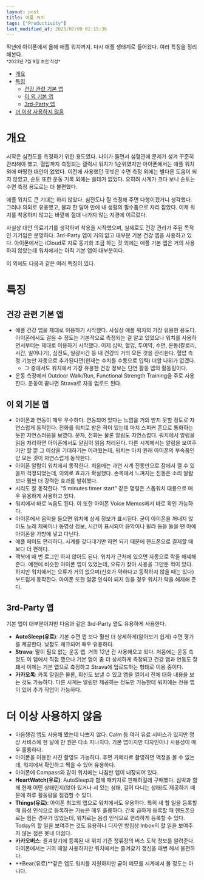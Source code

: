 ```yaml
---
layout: post
title: 애플 워치
tags: ["Productivity"]
last_modified_at: 2023/07/09 02:15:36
---
```


<div class="message">
  작년에 아이폰에서 올해 애플 워치까지. 다시 애플 생태계로 들어왔다. 여러 특징을 정리해본다.
</div>

<small>
*2023년 7월 9일 초안 작성*  
</small>

- [개요](#개요)
- [특징](#특징)
  - [건강 관련 기본 앱](#건강-관련-기본-앱)
  - [이 외 기본 앱](#이-외-기본-앱)
  - [3rd-Party 앱](#3rd-party-앱)
- [더 이상 사용하지 않음](#더-이상-사용하지-않음)

# 개요
시작은 심전도를 측정하기 위한 용도였다. 나이가 들면서 심혈관에 문제가 생겨 꾸준히 관리해야 했고, 혈압까지 측정되는 갤럭시 워치가 1순위였지만 아이폰에서는 애플 워치 외에 마땅한 대안이 없었다. 이전에 사용했던 핏빗은 수면 측정 외에는 별다른 도움이 되지 않았고, 순토 또한 운동 기록 외에는 쓸데가 없었다. 오히려 시계가 크다 보니 순토는 수면 측정 용도로는 더 불편했다.

애플 워치도 큰 기대는 하지 않았다. 심전도나 잘 측정해 주면 다행이겠거니 생각했다. 그러나 의외로 유용했고, 불과 한 달여 만에 내 생활의 필수품으로 자리 잡았다. 이제 워치를 착용하지 않고는 바깥에 절대 나가지 않는 지경에 이르렀다.

사실상 대안 의료기기를 생각하며 착용을 시작했으며, 실제로도 건강 관리가 주된 목적인 기기임은 분명하다. 3rd-Party 앱이 거의 없고 대부분 기본 건강 앱을 사용하고 있다. 아이폰에서는 iCloud로 자료 동기화 조금 하는 것 외에는 애플 기본 앱은 거의 사용하지 않았는데 워치에서는 아직 기본 앱이 대부분이다.

이 외에도 다음과 같은 여러 특징이 있다.

# 특징
## 건강 관련 기본 앱
- 애플 건강 앱을 제대로 이용하기 시작했다. 사실상 애플 워치의 가장 유용한 용도다. 아이폰에서도 걸음 수 정도는 기본적으로 측정되는 걸 알고 있었으나 워치를 사용하면서부터는 제대로 이용하기 시작했다. 이제 심박, 혈압, 투여약, 수면, 운동(칼로리, 시간, 일어나기), 심전도, 일광시간 등 내 건강의 거의 모든 것을 관리한다. 혈압 측정 기능만 자동으로 추가된다면(현재는 수치를 수동으로 입력) 더할 나위가 없겠다.
  - 그 중에서도 워치에서 가장 유용한 건강 정보는 단연 활동 앱의 활동링이다.
- 운동 측정에서 Outdoor Walk/Run, Functional Strength Training을 주로 사용한다. 운동이 끝나면 Strava로 자동 업로드 된다.

## 이 외 기본 앱
- 아이폰과 연동이 매우 우수하다. 연동되어 있다는 느낌을 거의 받지 못할 정도로 자연스럽게 동작한다. 전화를 워치로 받은 적이 있는데 마치 스피커 폰으로 통화하는 듯한 자연스러움을 보였다. 문자, 전화는 물론 알림도 자연스럽다. 워치에서 알림을 읽음 처리하면 아이폰에서도 알림이 읽음 처리된다. 다른 시계에서는 알림을 보여주기만 할 뿐 그 이상을 기대하기는 어려웠는데, 워치는 마치 원래 아이폰의 부속품인양 모든 것이 자연스럽게 동작한다.
- 아이폰 알람이 워치에서 동작한다. 처음에는 과연 시계 진동만으로 잠에서 깰 수 있을까 걱정되었는데, 의외로 효과가 확실했다. 손목에서 느껴지는 진동은 소리 알람보다 훨씬 더 강력한 효과를 발휘했다.
- 시리도 잘 동작한다. "5 minutes timer start" 같은 명령은 스톱워치 대용으로 매우 유용하게 사용하고 있다.
- 워치에서 바로 녹음도 된다. 이 또한 아이폰 Voice Memos에서 바로 확인 가능하다.
- 아이폰에서 음악을 들으면 워치에 상세 정보가 표시된다. 굳이 아이폰을 꺼내지 않아도 노래 제목이나 동영상 정보, 시간이 표시되어 음악이나 윌라 등을 들을 땐 아예 아이폰을 가방에 넣고 다닌다.
- 애플 페이도 편리하다. 시계를 갖다대기만 하면 되기 때문에 핸드폰으로 결제할 때보다 더 편하다.
- 맥북에 매 번 로그인 하지 않아도 된다. 워치가 근처에 있으면 자동으로 락을 해제해 준다. 예전에 비슷한 아이폰 앱이 있었는데, 오류가 잦아 사용을 그만둔 적이 있다. 하지만 워치에서는 오류가 거의 없으며(신호가 약하다고 동작하지 않을 때는 있다) 부드럽게 동작한다. 아이폰 또한 얼굴 인식이 되지 않을 경우 워치가 락을 해제해 준다.

## 3rd-Party 앱
기본 앱이 대부분이지만 다음과 같은 3rd-Party 앱도 유용하게 사용한다.
- **AutoSleep(유료)**: 기본 수면 앱 보다 훨씬 더 상세하게(알아보기 쉽게) 수면 평가를 제공한다. 낮잠도 체크되어 매우 유용하다.
- **Strava**: 말이 필요 없는 운동 앱. 거의 12년 간 사용해오고 있다. 처음에는 운동 측정도 이 앱에서 직접 했으나 기본 앱이 좀 더 상세하게 측정되고 건강 앱과 연동도 잘 돼서 이제는 기본 앱으로 측정하고 Strava에 업로드하는 형태로 이용 중이다.
- **카카오톡**: 카톡 알림은 물론, 회신도 보낼 수 있고 앱을 열어서 전체 대화 내용을 보는 것도 가능하다. 다른 시계는 알림만 제공하는 정도만 가능한데 워치에는 전용 앱이 있어 추가 작업이 가능하다.

# 더 이상 사용하지 않음
- 마음챙김 앱도 사용해 봤는데 나쁘지 않다. Calm 등 여러 유료 서비스가 있지만 명상 서비스에 한 달에 만 원은 다소 지나치다. 기본 앱이지만 디자인이나 사용성이 매우 훌륭하다.
- 아이폰을 이용한 사진 촬영도 가능하다. 후면 카메라로 촬영하면 액정을 볼 수 없는데, 워치에서 확인하고 찍을 수 있어 유용하다.
- 아이폰에 Compass와 같이 워치에는 나침반 앱이 내장되어 있다.
- **HeartWatch(유료)**: AutoSleep과 함께 패키지로 판매하길래 구매했다. 심박과 함께 현재 어떤 상태인지(앉아 있거나 서 있는 상태, 걸어 다니는 상태)도 제공하기 때문에 하루 활동량을 점검할 수 있다.
- **Things(유료)**: 아이폰 최고의 앱으로 워치에서도 유용하다. 특히 새 할 일을 등록할 때 음성 인식으로 등록하는 기능은 매우 훌륭하다. 간혹 급하게 등록할 때 핸드폰으로는 힘든 경우가 많았는데, 워치로는 음성 인식으로 편리하게 등록할 수 있다. Today의 할 일을 보여주는 것도 유용하나 디자인 방침상 Inbox의 할 일을 보여주지 않는 점은 못내 아쉽다.
- **카카오버스**: 즐겨찾기에 등록된 내 위치 기준 정류장의 버스 도착 정보를 알려준다. 아이폰에서는 거의 매일 사용하지만 워치에서는 즐겨찾기 갱신을 매번 해서 불편하다.
- **Bear(유료)**같은 앱도 워치를 지원하지만 굳이 메모를 시계에서 볼 정도는 아니다.
